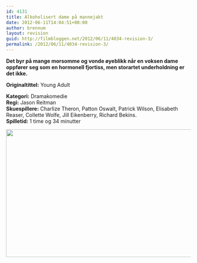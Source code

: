 ```yaml
---
id: 4131
title: Alkoholisert dame på mannejakt
date: 2012-06-11T14:04:51+00:00
author: brennum
layout: revision
guid: http://filmbloggen.net/2012/06/11/4034-revision-3/
permalink: /2012/06/11/4034-revision-3/
---
```

**Det byr på mange morsomme og vonde øyeblikk når en voksen dame oppfører seg som en hormonell fjortiss, men storartet underholdning er det ikke.**

**<!--more-->Originaltittel:** Young Adult

  
**Kategori:** Dramakomedie  
**Regi:** Jason Reitman  
**Skuespillere:** Charlize Theron, Patton Oswalt, Patrick Wilson, Elisabeth Reaser, Collette Wolfe, Jill Eikenberry, Richard Bekins.  
**Spilletid:** 1 time og 34 minutter

<a href="http://filmbloggen.net/?attachment_id=4129" rel="attachment wp-att-4129"><img class="alignnone size-large wp-image-4129" src="http://filmbloggen.net/wp-content/uploads//2012/06/Young-Adult-bilde-3-620x348.jpg" alt="" width="620" height="348" /></a>
